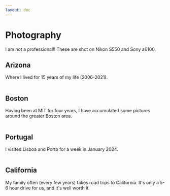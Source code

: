 ```yaml
---
layout: doc
---
```


<script setup>
  const arizona_images = import.meta.glob('/public/arizona/*.{png,jpg,jpeg}', { eager: true });
  const arizona_imageUrls = Object.values(arizona_images).map(module => module.default);

  const boston_images = import.meta.glob('/public/boston/*.{png,jpg,jpeg}', { eager: true });
  const boston_imageUrls = Object.values(boston_images).map(module => module.default);

  const portugal_images = import.meta.glob('/public/portugal/*.{png,jpg,jpeg}', { eager: true });
  const portugal_imageUrls = Object.values(portugal_images).map(module => module.default);

  const california_images = import.meta.glob('/public/california/*.{png,jpg,jpeg}', { eager: true });
  const california_imageUrls = Object.values(california_images).map(module => module.default);
</script>

# Photography
I am not a professional!! These are shot on Nikon S550 and Sony a6100.

## Arizona
Where I lived for 15 years of my life (2006-2021).
<div class="gallery-container">
  <img v-for="(url, index) in arizona_imageUrls" :key="index" :src="url" class="gallery-image">
</div>

## Boston
Having been at MIT for four years, I have accumulated some pictures around the greater Boston area.
<div class="gallery-container">
  <img v-for="(url, index) in boston_imageUrls" :key="index" :src="url" class="gallery-image">
</div>

## Portugal
I visited Lisboa and Porto for a week in January 2024.
<div class="gallery-container">
  <img v-for="(url, index) in portugal_imageUrls" :key="index" :src="url" class="gallery-image">
</div>

## California
My family often (every few years) takes road trips to California. It's only a 5-6 hour drive for us, and it's well worth it.
<div class="gallery-container">
  <img v-for="(url, index) in california_imageUrls" :key="index" :src="url" class="gallery-image">
</div>

<style>
.gallery-container {
  /* display: grid;
  grid-template-columns: repeat(auto-fill, minmax(250px, 1fr));
  gap: 1rem;
  padding: 1rem; */
  column-count: 2;
  column-gap: 10px;
}

.gallery-image {
 display: inline-block;
 width: 100%;
 margin-top: 1px;
 margin-bottom: 1px;
}

.gallery-image img {
 display:block;
 width: 100%;
}

</style>
